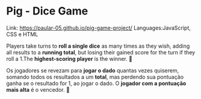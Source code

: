 # Pig - Dice Game

Link: https://paular-05.github.io/pig-game-project/
Languages:JavaScript, CSS e HTML

Players take turns to **roll a single dice** as many times as they wish, adding all results to a **running total**, but losing their gained score for the turn if they roll a 1.The **highest-scoring player** is the winner. :pig:

Os jogadores se revezam para **jogar o dado** quantas vezes quiserem, somando todos os resultados a um **total**, mas perdendo sua pontuação ganha se o resultado for 1, ao jogar o dado. O **jogador com a pontuação mais alta** é o vencedor. :pig:

